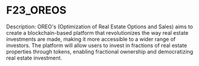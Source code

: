 # F23_OREOS

Description: 
OREO's (Optimization of Real Estate Options and Sales) aims to create a blockchain-based platform that revolutionizes the way real estate investments are made, making it 
more accessible to a wider range of investors. The platform will allow users to invest in fractions of real estate properties through tokens, enabling fractional ownership 
and democratizing real estate investment.

